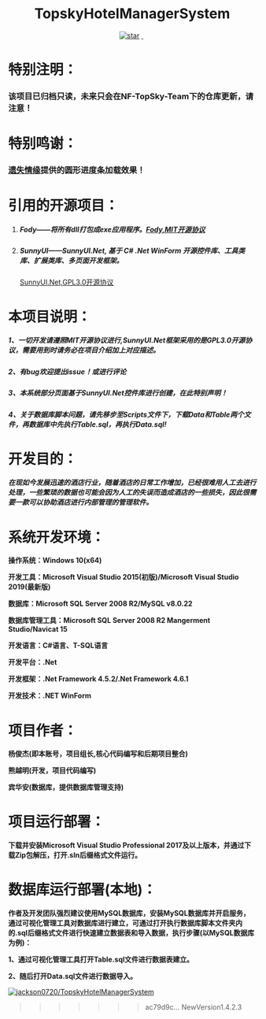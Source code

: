 
<h1 align="center">TopskyHotelManagerSystem</h1>
<p align="center">
	<a href='https://gitee.com/yjj0720/TopskyHotelManagerSystem/stargazers'><img src='https://gitee.com/yjj0720/TopskyHotelManagerSystem/badge/star.svg?theme=dark' alt='star'></img></a>
        <a href='https://img.shields.io/travis/antvis/g2.svg'><img src="https://img.shields.io/travis/antvis/g2.svg" alt=""></img>
        <a href='https://img.shields.io/badge/license-MIT-000000.svg'><img src="https://img.shields.io/badge/license-MIT-000000.svg" alt=""></img></a>
        <a href='https://img.shields.io/badge/language-C#-red.svg'><img src="https://img.shields.io/badge/language-CSharp-red.svg" alt=""></img></a>
</p>

# 特别注明：

### 该项目已归档只读，未来只会在NF-TopSky-Team下的仓库更新，请注意！

# 特别鸣谢：

### [遗失情缘](https://blog.lost520.cn/)提供的圆形进度条加载效果！

# 引用的开源项目：

1. ##### Fody——将所有dll打包成exe应用程序。[Fody,MIT开源协议](https://github.com/Fody/Fody)      

2. ##### SunnyUI——SunnyUI.Net, 基于 C# .Net WinForm 开源控件库、工具类库、扩展类库、多页面开发框架。

   [SunnyUI.Net,GPL3.0开源协议](https://gitee.com/yhuse/SunnyUI)

# 本项目说明：

##### 1、一切开发请遵照MIT开源协议进行,SunnyUI.Net框架采用的是GPL3.0开源协议，需要用到时请务必在项目介绍加上对应描述。

##### 2、有bug欢迎提出issue！或进行评论

##### 3、本系统部分页面基于SunnyUI.Net控件库进行创建，在此特别声明！

##### 4、**关于数据库脚本问题，请先移步至Scripts文件下，下载Data和Table两个文件，再数据库中先执行Table.sql，再执行Data.sql!**

# 开发目的：

##### 在现如今发展迅速的酒店行业，随着酒店的日常工作增加，已经很难用人工去进行处理，一些繁琐的数据也可能会因为人工的失误而造成酒店的一些损失，因此很需要一款可以协助酒店进行内部管理的管理软件。

# 系统开发环境：

**操作系统：Windows 10(x64)**

**开发工具：Microsoft Visual Studio 2015(初版)/Microsoft Visual Studio 2019(最新版)**

**数据库：Microsoft SQL Server 2008 R2/MySQL v8.0.22**

**数据库管理工具：Microsoft SQL Server 2008 R2 Mangerment Studio/Navicat 15**

**开发语言：C#语言、T-SQL语言**

**开发平台：.Net**

**开发框架：.Net Framework 4.5.2/.Net Framework 4.6.1**

**开发技术：.NET WinForm**

# 项目作者：

**杨俊杰(即本账号，项目组长,核心代码编写和后期项目整合)**

**熊越明(开发，项目代码编写)**

**宾华安(数据库，提供数据库管理支持)**

# 项目运行部署：

**下载并安装Microsoft Visual Studio Professional 2017及以上版本，并通过下载Zip包解压，打开.sln后缀格式文件运行。**

# 数据库运行部署(本地)：

**作者及开发团队强烈建议使用MySQL数据库，安装MySQL数据库并开启服务，通过可视化管理工具对数据库进行建立，可通过打开执行数据库脚本文件夹内的.sql后缀格式文件进行快速建立数据表和导入数据，执行步骤(以MySQL数据库为例)：**

**1、通过可视化管理工具打开Table.sql文件进行数据表建立。**

**2、随后打开Data.sql文件进行数据导入。**

[![jackson0720/TopskyHotelManagerSystem](https://gitee.com/yjj0720/TopskyHotelManagerSystem/widgets/widget_card.svg?colors=4183c4,ffffff,ffffff,e3e9ed,666666,9b9b9b)](https://gitee.com/yjj0720/TopskyHotelManagerSystem)
>>>>>>> ac79d9c... NewVersion1.4.2.3
